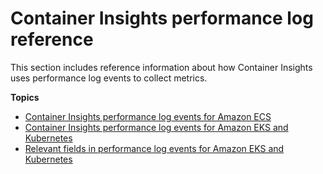 # Container Insights performance log reference<a name="Container-Insights-reference"></a>

This section includes reference information about how Container Insights uses performance log events to collect metrics\.

**Topics**
+ [Container Insights performance log events for Amazon ECS](Container-Insights-reference-performance-logs-ECS.md)
+ [Container Insights performance log events for Amazon EKS and Kubernetes](Container-Insights-reference-performance-logs-EKS.md)
+ [Relevant fields in performance log events for Amazon EKS and Kubernetes](Container-Insights-reference-performance-entries-EKS.md)